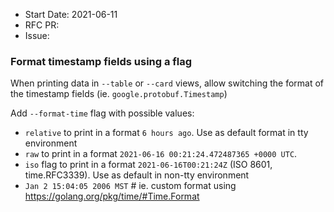 - Start Date: 2021-06-11
- RFC PR:
- Issue:

### Format timestamp fields using a flag

When printing data in `--table` or `--card` views, allow switching the format of the timestamp fields (ie. `google.protobuf.Timestamp`) 

Add `--format-time` flag with possible values:
- `relative` to print in a format `6 hours ago`. Use as default format in tty environment
- `raw` to print in a format  `2021-06-16 00:21:24.472487365 +0000 UTC`.
- `iso` flag to print in a format `2021-06-16T00:21:24Z` (ISO 8601, time.RFC3339). Use as default in non-tty environment
- `Jan 2 15:04:05 2006 MST` # ie. custom format using https://golang.org/pkg/time/#Time.Format

